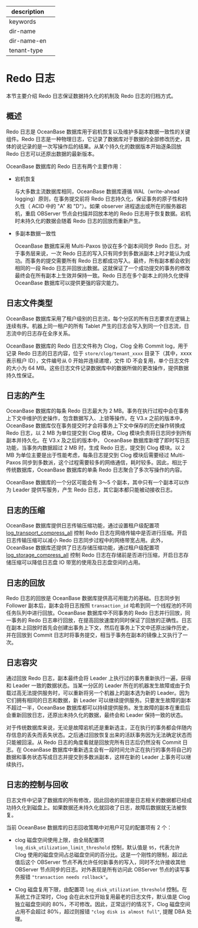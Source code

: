 |description||
|---|---|
|keywords||
|dir-name||
|dir-name-en||
|tenant-type||

# Redo 日志

本节主要介绍 Redo 日志保证数据持久化的机制及 Redo 日志的归档方式。

## 概述

Redo 日志是 OceanBase 数据库用于宕机恢复以及维护多副本数据一致性的关键组件。Redo 日志是一种物理日志，它记录了数据库对于数据的全部修改历史，具体的说记录的是一次写操作后的结果。从某个持久化的数据版本开始逐条回放 Redo 日志可以还原出数据的最新版本。

OceanBase 数据库的 Redo 日志有两个主要作用：

* 宕机恢复

  与大多数主流数据库相同，OceanBase 数据库遵循 WAL（write-ahead logging）原则，在事务提交前将 Redo 日志持久化，保证事务的原子性和持久性（ ACID 中的 "A" 和 "D"）。如果 observer 进程退出或所在的服务器宕机，重启 OBServer 节点会扫描并回放本地的 Redo 日志用于恢复数据。宕机时未持久化的数据会随着 Redo 日志的回放而重新产生。
  
* 多副本数据一致性

  OceanBase 数据库采用 Multi-Paxos 协议在多个副本间同步 Redo 日志。对于事务层来说，一次 Redo 日志的写入只有同步到多数派副本上时才能认为成功。而事务的提交需要所有 Redo 日志都成功写入。最终，所有副本都会收到相同的一段 Redo 日志并回放出数据。这就保证了一个成功提交的事务的修改最终会在所有副本上生效并保持一致。Redo 日志在多个副本上的持久化使得 OceanBase 数据库可以提供更强的容灾能力。
  
## 日志文件类型

OceanBase 数据库采用了租户级别的日志流，每个分区的所有日志要求在逻辑上连续有序。机器上同一租户的所有 Tablet 产生的日志会写入到同一个日志流，日志流中的日志存在全序关系。

OceanBase 数据库的 Redo 日志文件称为 Clog，Clog 全称 Commit log，用于记录 Redo 日志的日志内容，位于 `store/clog/tenant_xxxx` 目录下（其中，xxxx表示租户 ID），文件编号从 0 开始并连续递增，文件 ID 不会复用，单个日志文件的大小为 64 MB。这些日志文件记录数据库中的数据所做的更改操作，提供数据持久性保证。
  
## 日志的产生

OceanBase 数据库的每条 Redo 日志最大为 2 MB。事务在执行过程中会在事务上下文中维护历史操作，包含数据写入、上锁等操作。在 V3.x 之前的版本中，OceanBase 数据库仅在事务提交时才会将事务上下文中保存的历史操作转换成 Redo 日志，以 2 MB 为单位提交到 Clog 模块，Clog 模块负责将日志同步到所有副本并持久化。在 V3.x 及之后的版本中， OceanBase 数据库新增了即时写日志功能，当事务内数据超过 2 MB 时，生成 Redo 日志，提交到 Clog 模块。以 2 MB 为单位主要是出于性能考虑，每条日志提交到 Clog 模块后需要经过 Multi-Paxos 同步到多数派，这个过程需要较多的网络通信，耗时较多。因此，相比于传统数据库，OceanBase 数据库的单条 Redo 日志聚合了多次写操作的内容。

OceanBase 数据库的一个分区可能会有 3～5 个副本，其中只有一个副本可以作为 Leader 提供写服务，产生 Redo 日志，其它副本都只能被动接收日志。

## 日志的压缩

OceanBase 数据库提供日志传输压缩功能，通过设置租户级配置项 [log_transport_compress_all](../../../../700.reference/800.configuration-items-and-system-variables/100.system-configuration-items/400.tenant-level-configuration-items/5800.log_transport_compress_all.md) 控制 Redo 日志在网络传输中是否进行压缩。开启日志传输压缩可以减小 Redo 日志同步过程中的网络带宽占用。此外，OceanBase 数据库还提供了日志存储压缩功能，通过租户级配置项 [log_storage_compress_all](../../../../700.reference/800.configuration-items-and-system-variables/100.system-configuration-items/400.tenant-level-configuration-items/27000.log_storage_compress_all.md) 控制 Redo 日志在存储前是否进行压缩，开启日志存储压缩可以降低日志盘 IO 带宽的使用及日志盘空间的占用。

## 日志的回放

Redo 日志的回放是 OceanBase 数据库提供高可用能力的基础。日志同步到 Follower 副本后，副本会将日志按照 `transaction_id` 哈希到同一个线程池的不同任务队列中进行回放。OceanBase 数据库中不同事务的 Redo 日志并行回放，同一事务的 Redo 日志串行回放，在提高回放速度的同时保证了回放的正确性。日志在副本上回放时首先会创建出事务上下文，然后在事务上下文中还原出操作历史，并在回放到 Commit 日志时将事务提交，相当于事务在副本的镜像上又执行了一次。

## 日志容灾

通过回放 Redo 日志，副本最终会将 Leader 上执行过的事务重新执行一遍，获得和 Leader 一致的数据状态。当某一分区的 Leader 所在的机器发生故障或由于负载过高无法提供服务时，可以重新将另一个机器上的副本选为新的 Leader。因为它们拥有相同的日志和数据，新 Leader 可以继续提供服务。只要发生故障的副本不超过一半，OceanBase 数据库都可以持续提供服务。发生故障的副本在重启后会重新回放日志，还原出未持久化的数据，最终会和 Leader 保持一致的状态。

对于传统数据库来说，无论是故障宕机还是重新选主，正在执行的事务都会伴随内存信息的丢失而丢失状态。之后通过回放恢复出来的活跃事务因为无法确定状态而只能被回滚。从 Redo 日志的角度看就是回放完所有日志后仍然没有 Commit 日志。在 OceanBase 数据库中重新选主会有一段时间允许正在执行的事务将自己的数据和事务状态写成日志并提交到多数派副本，这样在新的 Leader 上事务可以继续执行。

## 日志的控制与回收

日志文件中记录了数据库的所有修改，因此回收的前提是日志相关的数据都已经成功持久化到磁盘上。如果数据还未持久化就回收了日志，故障后数据就无法被恢复。

当前 OceanBase 数据库的日志回收策略中对用户可见的配置项有 2 个：

* clog 磁盘空间使用上限，由全局配置项 `log_disk_utilization_limit_threshold` 控制，默认值是 `95`，代表允许 Clog 使用的磁盘空间占总磁盘空间的百分比。这是一个刚性的限制，超过此值后这个 OBServer 节点不再允许任何新事务的写入，同时不允许接收其他 OBServer 节点同步的日志。对外表现是所有访问此 OBServer 节点的读写事务报错 `"transaction needs rollback"`。

* Clog 磁盘复用下限，由配置项 `log_disk_utilization_threshold` 控制。在系统工作正常时，Clog 会在此水位开始复用最老的日志文件，默认值是 Clog 独立磁盘空间的 80%，不可修改。因此，正常运行的情况下，Clog 磁盘空间占用不会超过 80%，超过则报错 `"clog disk is almost full"`, 提醒 DBA 处理。
